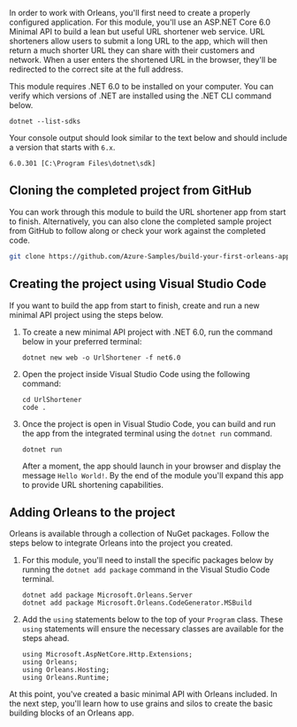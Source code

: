 In order to work with Orleans, you'll first need to create a properly configured application. For this module, you'll use an ASP.NET Core 6.0 Minimal API to build a lean but useful URL shortener web service. URL shorteners allow users to submit a long URL to the app, which will then return a much shorter URL they can share with their customers and network. When a user enters the shortened URL in the browser, they'll be redirected to the correct site at the full address.

This module requires .NET 6.0 to be installed on your computer. You can verify which versions of .NET are installed using the .NET CLI command below.

```dotnetcli
dotnet --list-sdks
```

Your console output should look similar to the text below and should include a version that starts with `6.x`.

```dotnetcli
6.0.301 [C:\Program Files\dotnet\sdk]
```

## Cloning the completed project from GitHub

You can work through this module to build the URL shortener app from start to finish. Alternatively, you can also clone the completed sample project from GitHub to follow along or check your work against the completed code.

```bash
git clone https://github.com/Azure-Samples/build-your-first-orleans-app-aspnetcore
```

## Creating the project using Visual Studio Code

If you want to build the app from start to finish, create and run a new minimal API project using the steps below.

1) To create a new minimal API project with .NET 6.0, run the command below in your preferred terminal:
    
    ```dotnetcli
    dotnet new web -o UrlShortener -f net6.0
    ```

2) Open the project inside Visual Studio Code using the following command:
    
    ```dotnetcli
    cd UrlShortener
    code .
    ```

3) Once the project is open in Visual Studio Code, you can build and run the app from the integrated terminal using the `dotnet run` command.
    
    ```dotnetcli
    dotnet run
    ```

    After a moment, the app should launch in your browser and display the message `Hello World!`. By the end of the module you'll expand this app to provide URL shortening capabilities.

## Adding Orleans to the project

Orleans is available through a collection of NuGet packages. Follow the steps below to integrate Orleans into the project you created.

1) For this module, you'll need to install the specific packages below by running the `dotnet add package` command in the Visual Studio Code terminal.

    ```dotnetcli
    dotnet add package Microsoft.Orleans.Server
    dotnet add package Microsoft.Orleans.CodeGenerator.MSBuild
    ```

2) Add the `using` statements below to the top of your `Program` class. These `using` statements will ensure the necessary classes are available for the steps ahead.
    
    ```dotnetcli
    using Microsoft.AspNetCore.Http.Extensions;
    using Orleans;
    using Orleans.Hosting;
    using Orleans.Runtime;
    ```

At this point, you've created a basic minimal API with Orleans included. In the next step, you'll learn how to use grains and silos to create the basic building blocks of an Orleans app.